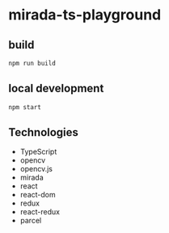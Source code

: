 # mirada-ts-playground
 
## build
```sh
npm run build
```
## local development
```sh
npm start
```

## Technologies

 * TypeScript
 * opencv
 * opencv.js
 * mirada
 * react
 * react-dom
 * redux
 * react-redux
 * parcel